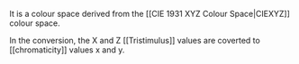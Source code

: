 It is a colour space derived from the [[CIE 1931 XYZ Colour Space|CIEXYZ]] colour space.

In the conversion, the X and Z [[Tristimulus]] values are coverted to [[chromaticity]] values x and y.